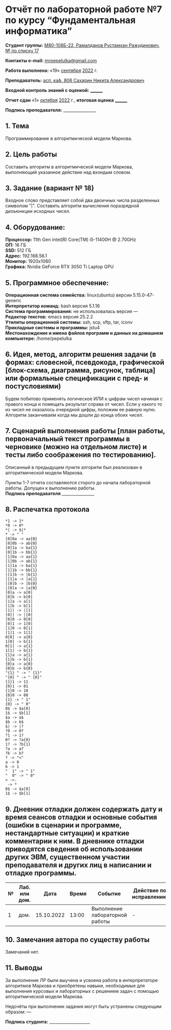 # Отчёт по лабораторной работе №7 по курсу “Фундаментальная информатика”

<b>Студент группы:</b> <ins>M80-108Б-22, Рамалданов Рустамхан Ражудинович, № по списку 17</ins> 

<b>Контакты e-mail:</b> <ins>mrpepelulka@gmail.com</ins>

<b>Работа выполнена:</b> «19» <ins>сентября</ins> <ins>2022</ins> г.

<b>Преподаватель:</b> <ins>асп. каф. 806 Сахарин Никита Александрович</ins>

<b>Входной контроль знаний с оценкой:</b> <ins>______</ins>

<b>Отчет сдан</b> «1» <ins>октября</ins> <ins>2022</ins> г., <b>итоговая оценка</b> <ins>______</ins>

<b>Подпись преподавателя:</b> ________________

## 1. Тема
Программирование в алгоритмической модели Маркова.
## 2. Цель работы
Составить алгоритм в алгоритмической модели Маркова, выполняющий указанное действие над вхондым словом.
## 3. Задание (вариант № 18)
Входное слово представляет собой два двоичных числа разделенных символом "|". Составить алгоритм вычисления поразрядной дизъюнкции исходных чисел.
## 4. Оборудование:
<b>Процессор:</b> 11th Gen intel(R) Core(TM) i5-11400H @ 2.70GHz<br/>
<b>ОП:</b> 16 ГБ<br/>
<b>SSD:</b> 512 ГБ<br/>
<b>Адрес:</b> 192.168.56.1 <br/>
<b>Монитор:</b> 1920x1080<br/>
<b>Графика:</b> Nvidia GeForce RTX 3050 Ti Laptop GPU <br/>

## 5. Программное обеспечение:
<b>Операционная система семейства:</b> linux(ubuntu) версии 5.15.0-47-generic<br/>
<b>Интерпретатор команд:</b> bash версия 5.1.16<br/>
<b>Система программирования:</b> не использовалась версия —<br/>
<b>Редактор текстов:</b> emacs версия 25.2.2<br/>
<b>Утилиты операционной системы:</b> ssh, scp, sftp, tar, iconv<br/>
<b>Прикладные системы и программы:</b> jstu4 <br/>
<b>Местонахождение и имена файлов программ и данных на домашнем компьютере:</b> /home/pepelulka<br/>

## 6. Идея, метод, алгоритм решения задачи (в формах: словесной, псевдокода, графической [блок-схема, диаграмма, рисунок, таблица] или формальные спецификации с пред- и постусловиями)

Будем побитово применять логическое ИЛИ к цифрам чисел начиная с правого конца и помещать результат справа от чисел. Если у какого то из чисел не оказалось очередной цифры, положим ее равную нулю. Алгоритм заканчиваем когда мы дошли до конца обоих чисел.

## 7. Сценарий выполнения работы [план работы, первоначальный текст программы в черновике (можно на отдельном листе) и тесты либо соображения по тестированию]. 

Описанный в предыдущем пункте алгоритм был реализован в алгоритмической модели Маркова.

Пункты 1-7 отчета составляются сторого до начала лабораторной работы.
Допущен к выполнению работы.  
<b>Подпись преподавателя</b> ________________

## 8. Распечатка протокола 

```
*1 -> 1*
*0 -> 0*
*| -> $|*
* -> " "
[0]0a -> aa{0}
[0]0b -> ab{0}
[0]1a -> ba{1}
[0]1b -> bb{1}
[1]0a -> aa{1}
[1]0b -> ab{1}
[1]1a -> ba{1}
[1]1b -> bb{1}
|[1]b -> |b{1}
|[1]a -> |a{1}
|[0]b -> |b{0}
|[0]a -> |a{0}
[0]a -> a[0]
[0]b -> b[0]
[1]a -> a[1]
[1]b -> b[1]
[1]| -> |[1]
[0]| -> |[0]
[0]0 -> 0[0]
[0]1 -> 1[0]
[1]0 -> 0[1]
[1]1 -> 1[1]
0[0] -> a{0}
1[0] -> b{1}
0[1] -> a{1}
1[1] -> b{1}
{1}a -> a{1}
{1}b -> b{1}
{0}a -> a{0}
{0}b -> b{0}
"{1} " -> " {1}"
"{0} " -> " {0}"
{1}1 -> 11
{0}1 -> 01
{1}0 -> 10
{0}0 -> 00
{1} -> " 1"
{0} -> " 0"
0$ -> $a[0]
1$ -> $b[1]
$a -> a$
$b -> b$
$| -> |?
?0 -> 0?
?1 -> 1?
0? -> ?a{0}
1? -> ?b{1}
?a -> a?
?b -> b?
? -> "<"
a -> 0
b -> 1
"  1" -> " 1"
"  0" -> " 0"
< ->. 
 -> *
0$ -> $a[0]
1$ -> $b[1]
```

## 9. Дневник отладки должен содержать дату и время сеансов отладки и основные события (ошибки в сценарии и программе, нестандартные ситуации) и краткие комментарии к ним. В дневнике отладки приводятся сведения об использовании других ЭВМ, существенном участии преподавателя и других лиц в написании и отладке программы.

| № |  Лаб. или дом. | Дата | Время | Событие | Действие по исправлению | Примечание |
| ------ | ------ | ------ | ------ | ------ | ------ | ------ |
| 1 | дом. | 15.10.2022 | 13:00 | Выполнение лабораторной работы | - | - |
## 10. Замечания автора по существу работы

Замечаний нет.

## 11. Выводы

За выполнение ЛР были выучена и усвоена работа в интерпретаторе алгоритмов Маркова и
приобретены навыки, необходимые для выполнения курсовых и лабораторных с решением
задач с помощью алгоритмической модели Маркова.

Недочёты при выполнении задания могут быть устранены следующим образом: —

<b>Подпись студента:</b> ____________________
